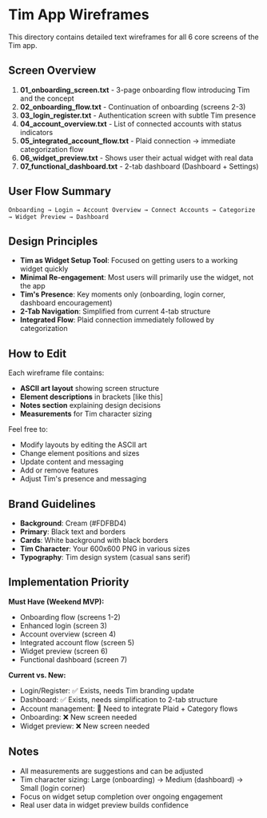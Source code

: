 # Tim App Wireframes

This directory contains detailed text wireframes for all 6 core screens of the Tim app.

## Screen Overview

1. **01_onboarding_screen.txt** - 3-page onboarding flow introducing Tim and the concept
2. **02_onboarding_flow.txt** - Continuation of onboarding (screens 2-3)
3. **03_login_register.txt** - Authentication screen with subtle Tim presence
4. **04_account_overview.txt** - List of connected accounts with status indicators
5. **05_integrated_account_flow.txt** - Plaid connection → immediate categorization flow
6. **06_widget_preview.txt** - Shows user their actual widget with real data
7. **07_functional_dashboard.txt** - 2-tab dashboard (Dashboard + Settings)

## User Flow Summary

```
Onboarding → Login → Account Overview → Connect Accounts → Categorize → Widget Preview → Dashboard
```

## Design Principles

- **Tim as Widget Setup Tool**: Focused on getting users to a working widget quickly
- **Minimal Re-engagement**: Most users will primarily use the widget, not the app
- **Tim's Presence**: Key moments only (onboarding, login corner, dashboard encouragement)
- **2-Tab Navigation**: Simplified from current 4-tab structure
- **Integrated Flow**: Plaid connection immediately followed by categorization

## How to Edit

Each wireframe file contains:
- **ASCII art layout** showing screen structure
- **Element descriptions** in brackets [like this]
- **Notes section** explaining design decisions
- **Measurements** for Tim character sizing

Feel free to:
- Modify layouts by editing the ASCII art
- Change element positions and sizes
- Update content and messaging
- Add or remove features
- Adjust Tim's presence and messaging

## Brand Guidelines

- **Background**: Cream (#FDFBD4)
- **Primary**: Black text and borders
- **Cards**: White background with black borders
- **Tim Character**: Your 600x600 PNG in various sizes
- **Typography**: Tim design system (casual sans serif)

## Implementation Priority

**Must Have (Weekend MVP):**
- Onboarding flow (screens 1-2)
- Enhanced login (screen 3)
- Account overview (screen 4)
- Integrated account flow (screen 5)
- Widget preview (screen 6)
- Functional dashboard (screen 7)

**Current vs. New:**
- Login/Register: ✅ Exists, needs Tim branding update
- Dashboard: ✅ Exists, needs simplification to 2-tab structure
- Account management: 🔄 Need to integrate Plaid + Category flows
- Onboarding: ❌ New screen needed
- Widget preview: ❌ New screen needed

## Notes

- All measurements are suggestions and can be adjusted
- Tim character sizing: Large (onboarding) → Medium (dashboard) → Small (login corner)
- Focus on widget setup completion over ongoing engagement
- Real user data in widget preview builds confidence 